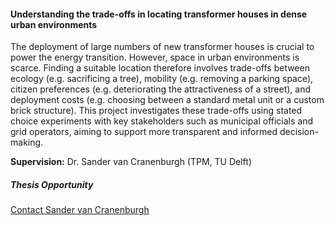 <div class="row">
  <div class="col-sm-8">
    <h4 id="tradeoffs-locating-transformer-houses">Understanding the trade-offs in locating transformer houses in dense urban environments</h4>
    <p>
      The deployment of large numbers of new transformer houses is crucial to power the energy transition. However, space in urban environments is scarce. Finding a suitable location therefore involves trade-offs between ecology (e.g. sacrificing a tree), mobility (e.g. removing a parking space), citizen preferences (e.g. deteriorating the attractiveness of a street), and deployment costs (e.g. choosing between a standard metal unit or a custom brick structure). This project investigates these trade-offs using stated choice experiments with key stakeholders such as municipal officials and grid operators, aiming to support more transparent and informed decision-making.
    </p>
    <p><strong>Supervision:</strong> Dr. Sander van Cranenburgh (TPM, TU Delft)<br>
  </div>

  <div class="col-sm-4">
    <div class="card contact-card">
      <div class="card-body">
        <h5 class="card-title">Thesis Opportunity</h5>
        <p class="card-text">
          <a href="mailto:s.vancranenburgh@tudelft.nl">Contact Sander van Cranenburgh</a>
        </p>
      </div>
    </div>
  </div>
</div>
